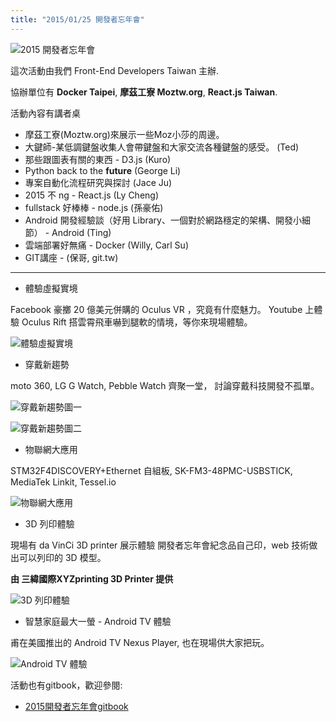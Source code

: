 ```yaml
---
title: "2015/01/25 開發者忘年會"
---
```


![2015 開發者忘年會](https://t.kfs.io/upload_images/37952/10912618_10203569096017188_51249980_o_large.jpg)

這次活動由我們 Front-End Developers Taiwan 主辦.

協辦單位有
**Docker Taipei**, **摩茲工寮 Moztw.org**, **React.js Taiwan**.

活動內容有講者桌

* 摩茲工寮(Moztw.org)來展示一些Moz小莎的周邊。
* 大鍵師-某低調鍵盤收集人會帶鍵盤和大家交流各種鍵盤的感受。 (Ted)
* 那些跟圖表有關的東西 - D3.js (Kuro)
* Python back to the __future__ (George Li)
* 專案自動化流程研究與探討 (Jace Ju)
* 2015 不 ng - React.js (Ly Cheng)
* fullstack 好棒棒 - node.js (孫豪佑)
* Android 開發經驗談（好用 Library、一個對於網路穩定的架構、開發小細節） - Android (Ting)
* 雲端部署好無痛 - Docker (Willy, Carl Su)
* GIT講座 - (保哥, git.tw)

*****

* 體驗虛擬實境

Facebook 豪擲 20 億美元併購的 Oculus VR ，究竟有什麼魅力。
Youtube 上體驗 Oculus Rift 搭雲霄飛車嚇到腿軟的情境，等你來現場體驗。

![體驗虛擬實境](https://s3-ap-northeast-1.amazonaws.com/kktix/organization_resource_files/776/1558/hackpad.com_421ortm31NK_p.147554_1419489524373_dk2-hero.jpg)

* 穿戴新趨勢

moto 360, LG G Watch, Pebble Watch 齊聚一堂，
討論穿戴科技開發不孤單。

![穿戴新趨勢圖一](https://s3-ap-northeast-1.amazonaws.com/kktix/organization_resource_files/776/1561/unnamed.png)

![穿戴新趨勢圖二](https://s3-ap-northeast-1.amazonaws.com/kktix/organization_resource_files/776/1562/Pebble_watch_trio_group_04.png)

* 物聯網大應用

STM32F4DISCOVERY+Ethernet 自組板, SK-FM3-48PMC-USBSTICK, MediaTek Linkit, Tessel.io

![物聯網大應用](https://s3-ap-northeast-1.amazonaws.com/kktix/organization_resource_files/776/1563/M-05313.jpg)


* 3D 列印體驗

現場有 da VinCi 3D printer 展示體驗
開發者忘年會紀念品自己印，web 技術做出可以列印的 3D 模型。

**由 三緯國際XYZprinting 3D Printer 提供**

![3D 列印體驗](https://s3-ap-northeast-1.amazonaws.com/kktix/organization_resource_files/776/1567/da-vinci-3d-printer-1.png)


* 智慧家庭最大一螢 - Android TV 體驗

甫在美國推出的 Android TV Nexus Player, 也在現場供大家把玩。

![Android TV 體驗](https://s3-ap-northeast-1.amazonaws.com/kktix/organization_resource_files/776/1568/Player-purchaseflow-1600.jpg)

活動也有gitbook，歡迎參閱:

* [2015開發者忘年會gitbook](https://github.com/f2etw/book)
